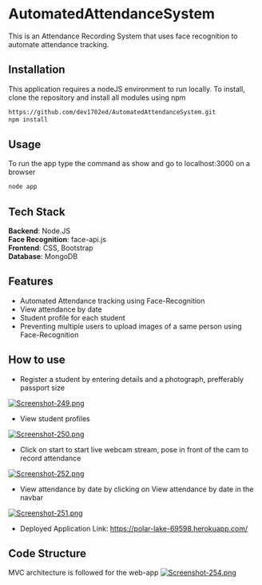# AutomatedAttendanceSystem

This is an Attendance Recording System that uses face recognition to automate attendance tracking.

## Installation
This application requires a nodeJS environment to run locally. To install, clone the repository and install all modules using npm

```bash
https://github.com/dev1702ed/AutomatedAttendanceSystem.git
npm install
```

## Usage
To run the app type the command as show and go to localhost:3000 on a browser
```bash
node app
```

## Tech Stack
 **Backend**: Node.JS \
 **Face Recognition**: face-api.js \
**Frontend**: CSS, Bootstrap \
**Database**: MongoDB

## Features

- Automated Attendance tracking using Face-Recognition
- View attendance by date
- Student profile for each student
- Preventing multiple users to upload images of a same person using Face-Recognition

## How to use

- Register a student by entering details and a photograph, prefferably passport size

[![Screenshot-249.png](https://i.postimg.cc/zGswbMng/Screenshot-249.png)](https://postimg.cc/G4jT6XgL)

- View student profiles

[![Screenshot-250.png](https://i.postimg.cc/zfYWXhrw/Screenshot-250.png)](https://postimg.cc/3k9WtdWW)

- Click on start to start live webcam stream, pose in front of the cam to record attendance

[![Screenshot-252.png](https://i.postimg.cc/L4703HFq/Screenshot-252.png)](https://postimg.cc/fkcKwQLZ)

- View attendance by date by clicking on View attendance by date in the navbar

[![Screenshot-251.png](https://i.postimg.cc/8zGGwkBk/Screenshot-251.png)](https://postimg.cc/N5dZjczZ)
- Deployed Application Link: https://polar-lake-69598.herokuapp.com/

## Code Structure

MVC architecture is followed for the web-app
[![Screenshot-254.png](https://i.postimg.cc/jSzXxDt0/Screenshot-254.png)](https://postimg.cc/NKjTbfKp)






